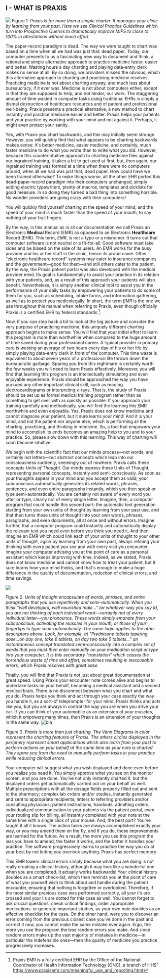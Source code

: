 
## I - WHAT IS PRAXIS



![](https://i.ibb.co/z5nzVj9/Imagen1.png)
Figure 1. *Praxis is far more than a simple charter.  It manages your clinic by learning from your past.  Here we see Clinical Practice Guidelines which turn into Prospective Queries to dramatically improve MIPS to close to 100% in attestations without much effort.*

The paper-record paradigm is dead.  The way we were taught to chart was based on a time when all we had was just that: dead paper. Today, our computer presents to us a fascinating new way to document and think, a rational and simple alternative approach to practice medicine faster, easier and better. Wasting hours a day charting and playing data-entry clerk makes no sense at all. By so doing, we providers missed the obvious, which this alternative approach to charting and practicing medicine resolves. Practicing medicine is not about charting anyway, and much less about bureaucracy, if it ever was. Medicine is not about computers either, except in that they are supposed to help, and not hinder, our work.  The staggering amount of time wasted in computer tasks using traditional EHRs is simply a dismal destruction of healthcare resources and of patient and professional well-being. Praxis presents a practical alternative, a new method to chart instantly and practice medicine easier and better. Praxis helps your patients and your practice by working with your mind and not against it. Perhaps, it might even protect your sanity.

Yes, with Praxis you chart backwards, and this may initially seem strange.  However, you will quickly find that what appears to be charting backwards makes sense:  It's better medicine, easier medicine, and certainly, much faster medicine to do what you wrote than to write what you did.  However, because this counterintuitive approach to charting medicine flies against our ingrained training, it takes a bit to get used at first, but, then again, our ingrained training was formed at a time when there were no computers around, when all we had was just that, dead paper. How could have we been trained otherwise?  To make things worse, all the other EHR ported this dead-paper-record paradigm into their computers unchanged, simply adding electric typewriters, plenty of macros, templates and picklists for good measure.  In so doing they turned a bad thing into something horrible.  No wonder providers are going crazy with their computers!

You will quickly find yourself charting at the speed of your mind, and the speed of your mind is much faster than the speed of your mouth, to say nothing of your frail fingers.

By the way, in this manual as in all our documentation we call Praxis an Electronic **Medical** Record (EMR) as opposed to an Electronic **Healthcare** Record (EHR). This term, _EMR_, is not a typo or a misnomer.  It turns out that computer software is not neutral or a fit-for-all. Good software must take sides and be biased on the side of its users. An EMR works for the busy provider and his or her staff in the clinic, hence its proud name. Other "electronic healthcare record" systems may cater to insurance companies and the government—good for them—and still others cater to the patient. By the way, the Praxis patient portal was also developed with the medical provider mind. Its goal is fundamentally to assist your practice in its relation with your patients, and, as a result of this approach your patients will also benefit. Nevertheless, it is simply another clinical tool to assist you in the performance of your daily tasks by empowering your patients to do some of them for you, such as scheduling, intake forms, and information gathering, as well as to protect you medicolegally. In short, the term _EMR_ is the one we use throughout this manual when referring to Praxis, even though officially Praxis is a certified EHR by federal standards [^1].

Now, if you can step back a bit to look at the big picture and consider the very purpose of practicing medicine, this uniquely different charting approach begins to make sense. You will find that your initial effort to learn this program is more than worthwhile when compared to the huge amount of time saved during your professional career. A typical provider in primary care is _wasting_ an average of two hours every day of his or her life by simply playing data-entry clerk in front of the computer. This time waste is equivalent to about seven years of a professional life thrown down the  bureaucratic garbage.  Sparing you from this nightmare is certainly worth the few weeks you will need to learn Praxis effectively. Moreover, you will find that learning this program is an intellectually stimulating and even enjoyable experience.  Praxis should be approached the way you have pursued any other important clinical skill, such as reading electrocardiograms or interpreting x-rays.  That is, the study of Praxis should be set up as formal medical training program rather than as something to get over with as quickly as possible. If you approach your training carefully and methodically, you will find the learning this EMR worthwhile and even enjoyable. Yes, Praxis does not know medicine and cannot diagnose your patient, but it sure learns your mind!  And it is your mind, and not the patient nor anyone else, which is performing all the charting, practicing, and thinking in medicine.  So, a tool that empowers your mind to accomplish its ends becomes an amazing help to you and to your practice. So, please slow down with this learning. This way of charting will soon become intuitive.

We begin with the scientific fact that our minds process—not words, and certainly not letters—but abstract concepts which leap into our consciousness suddenly, seemingly out of nowhere. Praxis calls these concepts _Units of Thought_.  Our minds express these Units of Thought, representing personal concepts, instantly and semi-consciously. As soon as your thoughts appear in your mind and you accept them as valid, your subconscious automatically generates its related words, phrases, sentences, and even entire paragraphs instantly, which you then speak or type semi-automatically.  You are certainly not aware of every word you utter or type­, clearly not of every single letter. Imagine, then, a computer program that could handle this second part­: the automatic text generation starting from your own units of thought­ by learning from your past use, and that then turns these units of thought into your own words, phrases, paragraphs, and even documents, all at once and without errors. Imagine further, that a computer program could instantly and automatically display the relevant text you need even before you think you need it.  And then imagine an EMR which could link each of your units of thought to your other units of thought, again by learning from your own past, always refining your thinking with every patient you see and with every visit you encounter.  Imagine your computer advising you at the point of care as a personal assistant which keeps improving with time.  Indeed, as we stated, Praxis does not know medicine and cannot know how to treat your patient, but it sure learns how your mind thinks, and that's enough to make a huge difference in the quality of documentation, reduction of clinical errors, and time savings.

![](https://i.ibb.co/ZSnj0Jn/Imagen2.png)

Figure 2. *Units of thought encapsulate of words, phrases, and entire paragraphs that you use repetitively and semi-automatically.  When you think "well developed, well nourished male..." (or whatever way you say it), you are not thinking of each individual word­—certainly not of every individual letter­—you pronounce. These words simply emanate from your subconscious, activating the muscles in your mouth, or those of your fingertips to type semi-automatically. The same logic applies to the other descriptors above. Look, for example, at  "Prednisone tablets tapering dose...on day one, take 6 tablets, on day two take 5 tablets..." an instantaneous concept translated semi-consciously into a complex set of words that you must then enter manually on your medication script or type into your computer. It is this secondary "translation" which causes the horrendous waste of  time and effort, sometimes resulting in inexcusable errors, which Praxis resolves with great ease.*


Finally, you will find that Praxis is not just about great documentation at great speed. Using Praxis your encounter note comes alive and begins to undertake tasks on your behalf, becoming a medical assistant and a second medical brain.  There is no disconnect between what you chart and what you do.  Praxis helps you think and act through your case exactly the way you handle it, as a sort-of teleprompter for your mind.  Praxis thinks and acts like you, but you are always in control the way you are when you drive your car. If you can think of your automobile as an extension of your muscles, which it empowers many times, then Praxis is an extension of your thoughts in the same way.
![bla](https://i.ibb.co/pLsBDTq/Imagen3.png)

Figure 3. *Praxis is more than just charting. The Venn Diagrams in color represent the charting features of Praxis. The others circles displayed in the periphery represent smart applications which also learn from your past to perform actions on your behalf at the same time as your note is charted. They spare you from the need to manually perform tasks in your practice while reducing clinical errors.*

Your computer will suggest what you wish displayed and done even before you realize you need it. You simply approve what you see on the monitor screen, and you are done.  You've not only instantly charted it, but the displayed orders get automatically carried out on your behalf as well.  Multiple prescriptions with all the dosage fields properly filled out and sent to the pharmacy; complex lab orders and/or studies, instantly generated and sent to appropriate recipients; letters to referring providers and/or consulting physicians; patient instructions, handouts, admitting orders; individualized communication to your patients via the patient portal, even your routing slip for billing, all instantly completed with your note at the same time with a single click of your mouse. And, the best part? You've taught it all it knows. The action tasks are always accomplished exactly your way, or you may amend them on the fly, and if you do, these improvements are learned for the future. As a result, the more you use this program the less you have to amend, the faster it works, and the better it handles your practice. The software progressively learns to practice the way you do at your best by not letting you overlook anything. Praxis has perfect memory.

This EMR lowers clinical errors simply because what you are doing is not really creating a clinical history, although it may look like a wonderful one when you are completed.  It actually works backwards! Your clinical history doubles as a smart check-list, which then reminds you at the point of care of what you yourself wish to think about and handle during the patient encounter, ensuring that nothing is forgotten or overlooked. Therefore, if the most similar previous case was performed correctly, all your t's are crossed and your i's are dotted for this case as well. You cannot forget to ask crucial questions, check critical findings, order appropriate medications. or generate important studies, as your own note doubles as an effective checklist for the case. On the other hand, were you to discover an error coming from the previous closest case you've done in the past and correct it now, you cannot make the same mistake ever again. Ergo, the more you use the program the less random errors you make. And since random errors make up the vast majority of mistakes in medicine—in particular the indefensible ones—then the quality of medicine you practice progressively increases.


[^1]: Praxis EMR is a fully certified EHR by the Office of the National Coordinator of Health Information Technology (ONC), a branch of HHS" https://www.praxisemr.com/meaningful_use_and_reporting.html 
<!--stackedit_data:
eyJoaXN0b3J5IjpbLTE5OTYxMjgzMTAsNTQwMTM0NzMyXX0=
-->
